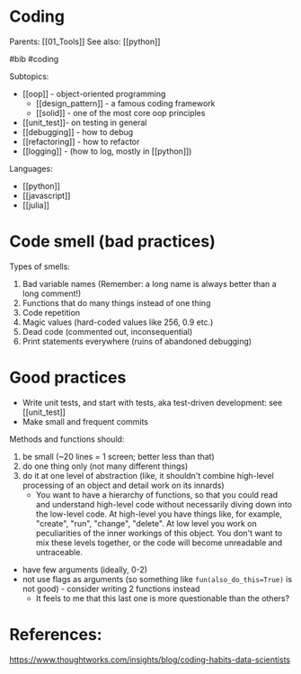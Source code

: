 # Coding

Parents: [[01_Tools]]
See also: [[python]]

#bib #coding


Subtopics:
* [[oop]] - object-oriented programming
    * [[design_pattern]] - a famous coding framework
    * [[solid]] - one of the most core oop principles
* [[unit_test]]- on testing in general
* [[debugging]] - how to debug
* [[refactoring]] - how to refactor
* [[logging]] - (how to log, mostly in [[python]])

Languages:
* [[python]]
* [[javascript]]
* [[julia]]

# Code smell (bad practices)

Types of smells:
1. Bad variable names (Remember: a long name is always better than a long comment!)
2. Functions that do many things instead of one thing
3. Code repetition
4. Magic values (hard-coded values like 256, 0.9 etc.)
5. Dead code (commented out, inconsequential)
6. Print statements everywhere (ruins of abandoned debugging)
 
# Good practices

* Write unit tests, and start with tests, aka test-driven development: see [[unit_test]]
* Make small and frequent commits

Methods and functions should:
1. be small (~20 lines = 1 screen; better less than that)
2. do one thing only (not many different things)
3. do it at one level of abstraction (like, it shouldn't combine high-level processing of an object and detail work on its innards)
    * You want to have a hierarchy of functions, so that you could read and understand high-level code without necessarily diving down into the low-level code. At high-level you have things like, for example, "create", "run", "change", "delete". At low level you work on peculiarities of the inner workings of this object. You don't want to mix these levels together, or the code will become unreadable and untraceable.
* have few arguments (ideally, 0-2)
* not use flags as arguments (so something like `fun(also_do_this=True)` is not good) - consider writing 2 functions instead
    * It feels to me that this last one is more questionable than the others?

# References:

https://www.thoughtworks.com/insights/blog/coding-habits-data-scientists